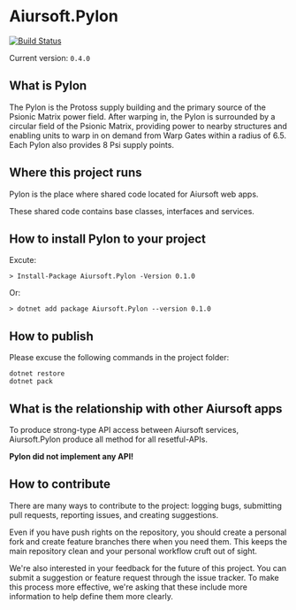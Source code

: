 ﻿# Aiursoft.Pylon

[![Build Status](https://travis-ci.org/AiursoftWeb/Pylon.svg?branch=master)](https://travis-ci.org/AiursoftWeb/Pylon)

Current version: `0.4.0`

## What is Pylon

The Pylon is the Protoss supply building and the primary source of the Psionic Matrix power field. After warping in, the Pylon is surrounded by a circular field of the Psionic Matrix, providing power to nearby structures and enabling units to warp in on demand from Warp Gates within a radius of 6.5. Each Pylon also provides 8 Psi supply points.

## Where this project runs

Pylon is the place where shared code located for Aiursoft web apps.

These shared code contains base classes, interfaces and services.

## How to install Pylon to your project

Excute:

`> Install-Package Aiursoft.Pylon -Version 0.1.0`

Or:

`> dotnet add package Aiursoft.Pylon --version 0.1.0`


## How to publish

Please excuse the following commands in the project folder:

    dotnet restore
    dotnet pack

## What is the relationship with other Aiursoft apps

To produce strong-type API access between Aiursoft services, Aiursoft.Pylon produce all method for all resetful-APIs.

**Pylon did not implement any API!**

## How to contribute

There are many ways to contribute to the project: logging bugs, submitting pull requests, reporting issues, and creating suggestions.

Even if you have push rights on the repository, you should create a personal fork and create feature branches there when you need them. This keeps the main repository clean and your personal workflow cruft out of sight.

We're also interested in your feedback for the future of this project. You can submit a suggestion or feature request through the issue tracker. To make this process more effective, we're asking that these include more information to help define them more clearly.